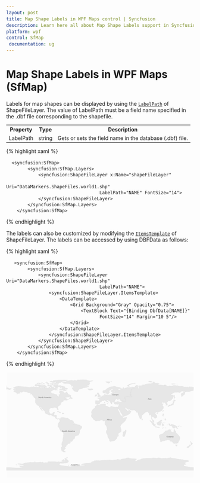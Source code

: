 ```yaml
---
layout: post
title: Map Shape Labels in WPF Maps control | Syncfusion
description: Learn here all about Map Shape Labels support in Syncfusion WPF Maps (SfMap) control, its elements and more details.
platform: wpf
control: SfMap
 documentation: ug
---
```


# Map Shape Labels in WPF Maps (SfMap)

Labels for map shapes can be displayed by using the [`LabelPath`](https://help.syncfusion.com/cr/wpf/Syncfusion.UI.Xaml.Maps.ShapeFileLayer.html#Syncfusion_UI_Xaml_Maps_ShapeFileLayer_LabelPath) of ShapeFileLayer. The value of LabelPath must be a field name specified in the .dbf file corresponding to the shapefile. 


<table>
<tr>
<th>
Property</th><th>
Type</th><th>
Description</th></tr>
<tr>
<td>
LabelPath</td><td>
string</td><td>
Gets or sets the field name in the database (.dbf) file.</td></tr>
</table>

{% highlight xaml %}

      <syncfusion:SfMap>
            <syncfusion:SfMap.Layers>
                <syncfusion:ShapeFileLayer x:Name="shapeFileLayer"   
                                       Uri="DataMarkers.ShapeFiles.world1.shp"                                                               
                                       LabelPath="NAME" FontSize="14">
                </syncfusion:ShapeFileLayer>
            </syncfusion:SfMap.Layers>
        </syncfusion:SfMap>

{% endhighlight %}

The labels can also be customized by modifying the [`ItemsTemplate`](https://help.syncfusion.com/cr/wpf/Syncfusion.UI.Xaml.Maps.ShapeFileLayer.html#Syncfusion_UI_Xaml_Maps_ShapeFileLayer_ItemsTemplate) of ShapeFileLayer. The labels can be accessed by using DBFData as follows:

{% highlight xaml %}

       <syncfusion:SfMap>
            <syncfusion:SfMap.Layers>
                <syncfusion:ShapeFileLayer Uri="DataMarkers.ShapeFiles.world1.shp"
                                       LabelPath="NAME">
                    <syncfusion:ShapeFileLayer.ItemsTemplate>
                        <DataTemplate>
                            <Grid Background="Gray" Opacity="0.75">
                                <TextBlock Text="{Binding DbfData[NAME]}"
                                       FontSize="14" Margin="10 5"/>
                            </Grid>
                        </DataTemplate>
                    </syncfusion:ShapeFileLayer.ItemsTemplate>
                </syncfusion:ShapeFileLayer>
            </syncfusion:SfMap.Layers>
        </syncfusion:SfMap>

{% endhighlight %}


![Maps control Shape labels](Map-Shape-Labels_images/Map-Shape-Labels_img1.png)


